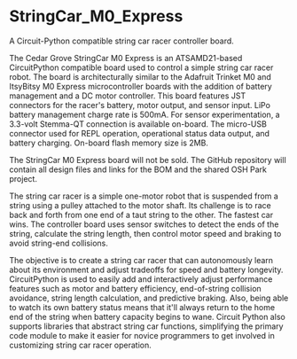 # StringCar_M0_Express

A Circuit-Python compatible string car racer controller board.

The Cedar Grove StringCar M0 Express is an ATSAMD21-based CircuitPython compatible board used to control a simple string car racer robot. The board is architecturally similar to the Adafruit Trinket M0 and ItsyBitsy M0 Express microcontroller boards with the addition of battery management and a DC motor controller. This board features JST connectors for the racer's battery, motor output, and sensor input. LiPo battery management charge rate is 500mA. For sensor experimentation, a 3.3-volt Stemma-QT connection is available on-board. The micro-USB connector used for REPL operation, operational status data output, and battery charging. On-board flash memory size is 2MB.

The StringCar M0 Express board will not be sold. The GitHub repository will contain all design files and links for the BOM and the shared OSH Park project.

The string car racer is a simple one-motor robot that is suspended from a string using a pulley attached to the motor shaft. Its challenge is to race back and forth from one end of a taut string to the other. The fastest car wins. The controller board uses sensor switches to detect the ends of the string, calculate the string length, then control motor speed and braking to avoid string-end collisions.

The objective is to create a string car racer that can autonomously learn about its environment and adjust tradeoffs for speed and battery longevity. CircuitPython is used to easily add and interactively adjust performance features such as motor and battery efficiency, end-of-string collision avoidance, string length calculation, and predictive braking. Also, being able to watch its own battery status means that it'll always return to the home end of the string when battery capacity begins to wane. Circuit Python also supports libraries that abstract string car functions, simplifying the primary code module to make it easier for novice programmers to get involved in customizing  string car racer operation.
